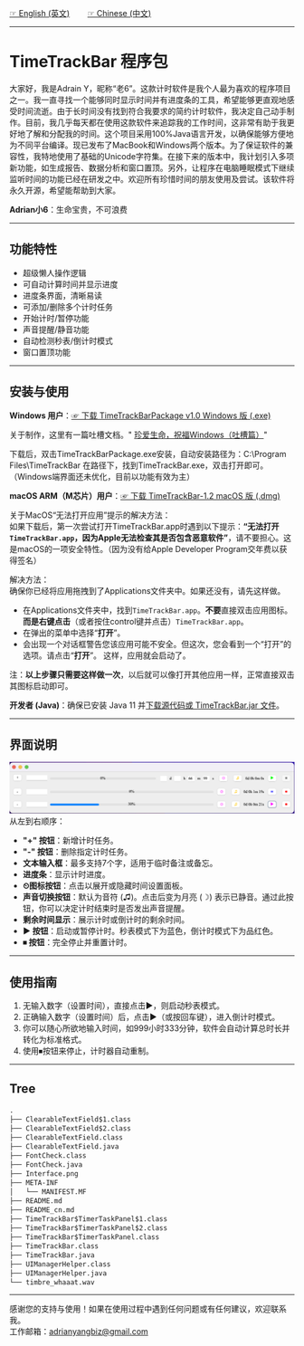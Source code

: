 [☞ English (英文)](https://github.com/aynorway/timetrackbar/blob/master/README.md)&nbsp;&nbsp;&nbsp;&nbsp;&nbsp;&nbsp;&nbsp;&nbsp;[☞ Chinese (中文)](https://github.com/aynorway/timetrackbar/blob/master/README_cn.md)

---

# TimeTrackBar 程序包

大家好，我是Adrain Y，昵称“老6”。这款计时软件是我个人最为喜欢的程序项目之一。我一直寻找一个能够同时显示时间并有进度条的工具，希望能够更直观地感受时间流逝。由于长时间没有找到符合我要求的简约计时软件，我决定自己动手制作。目前，我几乎每天都在使用这款软件来追踪我的工作时间，这非常有助于我更好地了解和分配我的时间。这个项目采用100%Java语言开发，以确保能够方便地为不同平台编译。现已发布了MacBook和Windows两个版本。为了保证软件的兼容性，我特地使用了基础的Unicode字符集。在接下来的版本中，我计划引入多项新功能，如生成报告、数据分析和窗口置顶。另外，让程序在电脑睡眠模式下继续监听时间的功能已经在研发之中。欢迎所有珍惜时间的朋友使用及尝试。该软件将永久开源，希望能帮助到大家。

**Adrian小6**：生命宝贵，不可浪费

---

## 功能特性

- 超级懒人操作逻辑
- 可自动计算时间并显示进度
- 进度条界面，清晰易读
- 可添加/删除多个计时任务
- 开始计时/暂停功能
- 声音提醒/静音功能
- 自动检测秒表/倒计时模式
- 窗口置顶功能

---

## 安装与使用

**Windows 用户**：[☞ 下载 TimeTrackBarPackage v1.0 Windows 版 (.exe)](https://github.com/aynorway/timetrackbar/releases/download/v1.0/TimeTrackBarPackage.exe)
 
关于制作，这里有一篇吐槽文档。" [珍爱生命，祝福Windows（吐槽篇）](https://github.com/aynorway/timetrackbar/blob/master/docs/TuCao.md)"

下载后，双击TimeTrackBarPackage.exe安装，自动安装路径为：C:\Program Files\TimeTrackBar
在路径下，找到TimeTrackBar.exe，双击打开即可。（Windows端界面还未优化，目前以功能有效为主）

**macOS ARM（M芯片）用户**：[☞ 下载 TimeTrackBar-1.2 macOS 版 (.dmg)](https://github.com/aynorway/ay-timetrackbar-java/releases/download/v1.2/TimeTrackBar-1.2.dmg)

关于MacOS“无法打开应用”提示的解决方法：  
如果下载后，第一次尝试打开TimeTrackBar.app时遇到以下提示：**“无法打开`TimeTrackBar.app`，因为Apple无法检查其是否包含恶意软件”**，请不要担心。这是macOS的一项安全特性。（因为没有给Apple Developer Program交年费以获得签名）

解决方法：  
确保你已经将应用拖拽到了Applications文件夹中。如果还没有，请先这样做。
- 在Applications文件夹中，找到`TimeTrackBar.app`。**不要**直接双击应用图标。**而是右键点击**（或者按住control键并点击）`TimeTrackBar.app`。
- 在弹出的菜单中选择“**打开**”。
- 会出现一个对话框警告您该应用可能不安全。但这次，您会看到一个“打开”的选项。请点击“**打开**”。
这样，应用就会启动了。

注：**以上步骤只需要这样做一次**，以后就可以像打开其他应用一样，正常直接双击其图标启动即可。

**开发者 (Java)**：确保已安装 Java 11 并[下载源代码或 TimeTrackBar.jar 文件](https://github.com/aynorway/timetrackbar/releases/download/v1.0/TimeTrackBar.jar)。

---

## 界面说明
![Alt text](Interface.png)
从左到右顺序：

- **"+" 按钮**：新增计时任务。
- **"-" 按钮**：删除指定计时任务。
- **文本输入框**：最多支持7个字，适用于临时备注或备忘。
- **进度条**：显示计时进度。
- **⏲图标按钮**：点击以展开或隐藏时间设置面板。
- **声音切换按钮**：默认为音符 (♫)。点击后变为月亮 (☽) 表示已静音。通过此按钮，你可以决定计时结束时是否发出声音提醒。
- **剩余时间显示**：展示计时或倒计时的剩余时间。
- **▶ 按钮**：启动或暂停计时。秒表模式下为蓝色，倒计时模式下为品红色。
- **⏹ 按钮**：完全停止并重置计时。

---

## 使用指南 

1. 无输入数字（设置时间），直接点击▶，则启动秒表模式。
2. 正确输入数字（设置时间）后，点击▶（或按回车键），进入倒计时模式。
3. 你可以随心所欲地输入时间，如999小时333分钟，软件会自动计算总时长并转化为标准格式。
4. 使用⏹按钮来停止，计时器自动重制。

---

## Tree 

```
.
├── ClearableTextField$1.class
├── ClearableTextField$2.class
├── ClearableTextField.class
├── ClearableTextField.java
├── FontCheck.class
├── FontCheck.java
├── Interface.png
├── META-INF
│   └── MANIFEST.MF
├── README.md
├── README_cn.md
├── TimeTrackBar$TimerTaskPanel$1.class
├── TimeTrackBar$TimerTaskPanel$2.class
├── TimeTrackBar$TimerTaskPanel.class
├── TimeTrackBar.class
├── TimeTrackBar.java
├── UIManagerHelper.class
├── UIManagerHelper.java
└── timbre_whaaat.wav
```

---

感谢您的支持与使用！如果在使用过程中遇到任何问题或有任何建议，欢迎联系我。  
工作邮箱：adrianyangbiz@gmail.com
